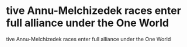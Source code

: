 # tive Annu-Melchizedek races enter full alliance under the One World

tive Annu-Melchizedek races enter full alliance under the One World